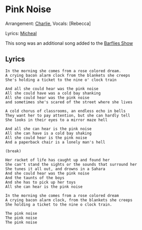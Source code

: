# Pink Noise

Arrangement: [Charlie](/charlie), Vocals: [Rebecca]

Lyrics:  [Micheal](/micheal)  

This song was an additional song added to the [Barflies Show](/barflies-project)

##  Lyrics 

    In the morning she comes from a rose colored dream.
    A crying bacon alarm clock from the blankets she creeps
    She's holding a ticket to the nine o' clock train

    And all she could hear was the pink noise
    All she could have was a cold bay shanking
    All she could hear was the pink noise
    and sometimes she's scared of the street where she lives

    A cold chorus of classrooms, an endless echo in bells
    They want her to pay attention, but she can hardly tell
    She looks in their eyes to a mirror maze hell

    And all she can hear is the pink noise
    All she can have is a cold bay shaking
    All she could hear is the pink noise
    And a paperback chair is a lonely man's hell

    (break)

    Her racket of life has caught up and found her
    She can't stand the sights or the sounds that surround her
    She tunes it all out, and drowns in a Sahara
    And she could hear was the pink noise
    And the taunts of the boys
    And she has to pick up her toys
    All she can hear is the pink noise

    In the morning she comes from a rose colored dream
    A crying bacon alarm clock, from the blankets she creeps
    She holding a ticket to the nine o clock train.

    The pink noise
    The pink noise
    The pink noise